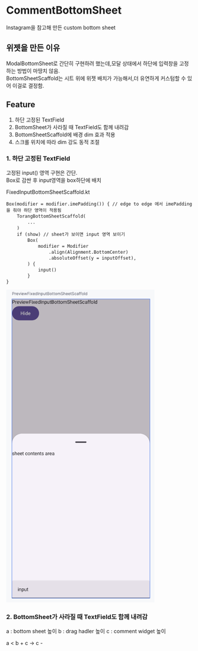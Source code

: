 # CommentBottomSheet
Instagram을 참고해 만든 custom bottom sheet

## 위젯을 만든 이유

ModalBottomSheet로 간단히 구현하려 했는데,모달 상태에서 하단에 입력창을 고정하는 방법이 마땅치 않음.<br>
BottomSheetScaffold는 시트 위에 위젯 배치가 가능해서,더 유연하게 커스텀할 수 있어 이걸로 결정함.

## Feature

1. 하단 고정된 TextField
2. BottomSheet가 사라질 때 TextField도 함께 내려감
3. BottomSheetScaffold에 배경 dim 효과 적용
4. 스크롤 위치에 따라 dim 강도 동적 조절

### 1. 하단 고정된 TextField

고정된 input() 영역 구현은 간단.<br>
Box로 감싼 후 input영역을 box하단에 배치

FixedInputBottomSheetScaffold.kt
```
Box(modifier = modifier.imePadding()) { // edge to edge 에서 imePadding을 줘야 하단 영역이 적용됨
    TorangBottomSheetScaffold(
		...
    )
    if (show) // sheet가 보이면 input 영역 보이기
        Box(
            modifier = Modifier
                .align(Alignment.BottomCenter)
                .absoluteOffset(y = inputOffset),
        ) {
            input()
        }
}
```
<img src ="../screenshots/PreviewFixedInputBottomSheetScaffold.png" width="400">

### 2. BottomSheet가 사라질 때 TextField도 함께 내려감

a : bottom sheet 높이
b : drag hadler 높이
c : comment widget 높이

a < b + c -> c -  